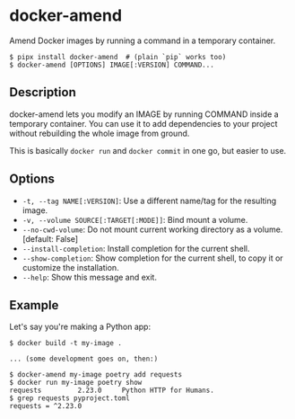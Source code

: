 # docker-amend

Amend Docker images by running a command in a temporary container.

```console
$ pipx install docker-amend  # (plain `pip` works too)
$ docker-amend [OPTIONS] IMAGE[:VERSION] COMMAND...
```

## Description

docker-amend lets you modify an IMAGE by running COMMAND inside a temporary container.
You can use it to add dependencies to your project without rebuilding the whole image
from ground.

This is basically `docker run` and `docker commit` in one go, but easier to use.

## Options

* `-t, --tag NAME[:VERSION]`: Use a different name/tag for the resulting image.
* `-v, --volume SOURCE[:TARGET[:MODE]]`: Bind mount a volume.
* `--no-cwd-volume`: Do not mount current working directory as a volume.  [default: False]
* `--install-completion`: Install completion for the current shell.
* `--show-completion`: Show completion for the current shell, to copy it or customize the installation.
* `--help`: Show this message and exit.

## Example

Let's say you're making a Python app:

```console
$ docker build -t my-image .

... (some development goes on, then:)

$ docker-amend my-image poetry add requests
$ docker run my-image poetry show
requests         2.23.0     Python HTTP for Humans.
$ grep requests pyproject.toml
requests = ^2.23.0
```
